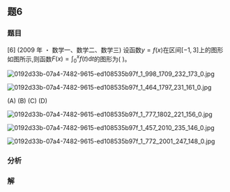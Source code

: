 ## 题6
### 题目
[6] (2009 年 ・ 数学一、数学二、数学三) 设函数$y = f( x)$在区间$\lbrack  {-1,3}\rbrack$上的图形如图所示,则函数$F( x)  = {\int }_{0}^{x}f( t) \mathrm{d}t$的图形为(   )。

![0192d33b-07a4-7482-9615-ed108535b97f_1_998_1709_232_173_0.jpg](https://img.hwenyi.tech/202410282140253.webp)

![0192d33b-07a4-7482-9615-ed108535b97f_1_464_1797_231_161_0.jpg](https://img.hwenyi.tech/202410282140255.webp)

(A) (B) (C) (D)

![0192d33b-07a4-7482-9615-ed108535b97f_1_777_1802_221_156_0.jpg](https://img.hwenyi.tech/202410282140256.webp)

![0192d33b-07a4-7482-9615-ed108535b97f_1_457_2010_235_146_0.jpg](https://img.hwenyi.tech/202410282140257.webp)

![0192d33b-07a4-7482-9615-ed108535b97f_1_772_2001_247_148_0.jpg](https://img.hwenyi.tech/202410282140258.webp)

### 分析

### 解